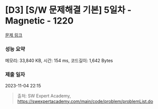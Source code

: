# [D3] [S/W 문제해결 기본] 5일차 - Magnetic - 1220 

[문제 링크](https://swexpertacademy.com/main/code/problem/problemDetail.do?contestProbId=AV14hwZqABsCFAYD) 

### 성능 요약

메모리: 33,840 KB, 시간: 154 ms, 코드길이: 1,642 Bytes

### 제출 일자

2023-11-04 22:15



> 출처: SW Expert Academy, https://swexpertacademy.com/main/code/problem/problemList.do